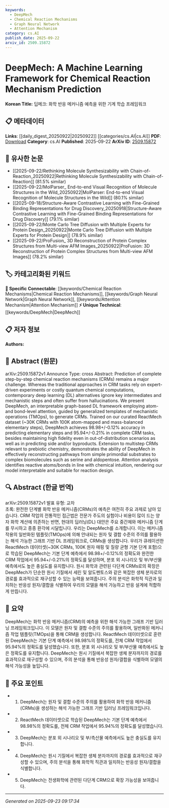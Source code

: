 ```yaml
---
keywords:
  - DeepMech
  - Chemical Reaction Mechanisms
  - Graph Neural Network
  - Attention Mechanism
category: cs.AI
publish_date: 2025-09-22
arxiv_id: 2509.15872
---
```


<!-- KEYWORD_LINKING_METADATA:
{
  "processed_timestamp": "2025-09-23T09:17:34.979421",
  "vocabulary_version": "1.0",
  "selected_keywords": [
    "DeepMech",
    "Chemical Reaction Mechanisms",
    "Graph Neural Network",
    "Attention Mechanism"
  ],
  "rejected_keywords": [],
  "similarity_scores": {
    "DeepMech": 0.85,
    "Chemical Reaction Mechanisms": 0.9,
    "Graph Neural Network": 0.88,
    "Attention Mechanism": 0.87
  },
  "extraction_method": "AI_prompt_based",
  "budget_applied": true,
  "candidates_json": {
    "candidates": [
      {
        "surface": "DeepMech",
        "canonical": "DeepMech",
        "aliases": [],
        "category": "unique_technical",
        "rationale": "DeepMech is a novel framework specifically designed for chemical reaction mechanism prediction, offering a unique approach in the field.",
        "novelty_score": 0.95,
        "connectivity_score": 0.65,
        "specificity_score": 0.9,
        "link_intent_score": 0.85
      },
      {
        "surface": "chemical reaction mechanisms",
        "canonical": "Chemical Reaction Mechanisms",
        "aliases": [
          "CRMs"
        ],
        "category": "specific_connectable",
        "rationale": "Chemical Reaction Mechanisms are central to the paper's focus and connect to broader research in chemistry and machine learning.",
        "novelty_score": 0.5,
        "connectivity_score": 0.88,
        "specificity_score": 0.8,
        "link_intent_score": 0.9
      },
      {
        "surface": "graph-based DL framework",
        "canonical": "Graph Neural Network",
        "aliases": [
          "graph-based deep learning"
        ],
        "category": "specific_connectable",
        "rationale": "The use of a graph-based deep learning framework aligns with existing research in Graph Neural Networks, facilitating connections with similar studies.",
        "novelty_score": 0.55,
        "connectivity_score": 0.92,
        "specificity_score": 0.78,
        "link_intent_score": 0.88
      },
      {
        "surface": "atom- and bond-level attention",
        "canonical": "Attention Mechanism",
        "aliases": [
          "atom-level attention",
          "bond-level attention"
        ],
        "category": "specific_connectable",
        "rationale": "The attention mechanism at the atom and bond level is crucial for interpretability and aligns with existing research on attention in neural networks.",
        "novelty_score": 0.6,
        "connectivity_score": 0.85,
        "specificity_score": 0.82,
        "link_intent_score": 0.87
      }
    ],
    "ban_list_suggestions": [
      "complete step-by-step",
      "traditional approaches",
      "high fidelity"
    ]
  },
  "decisions": [
    {
      "candidate_surface": "DeepMech",
      "resolved_canonical": "DeepMech",
      "decision": "linked",
      "scores": {
        "novelty": 0.95,
        "connectivity": 0.65,
        "specificity": 0.9,
        "link_intent": 0.85
      }
    },
    {
      "candidate_surface": "chemical reaction mechanisms",
      "resolved_canonical": "Chemical Reaction Mechanisms",
      "decision": "linked",
      "scores": {
        "novelty": 0.5,
        "connectivity": 0.88,
        "specificity": 0.8,
        "link_intent": 0.9
      }
    },
    {
      "candidate_surface": "graph-based DL framework",
      "resolved_canonical": "Graph Neural Network",
      "decision": "linked",
      "scores": {
        "novelty": 0.55,
        "connectivity": 0.92,
        "specificity": 0.78,
        "link_intent": 0.88
      }
    },
    {
      "candidate_surface": "atom- and bond-level attention",
      "resolved_canonical": "Attention Mechanism",
      "decision": "linked",
      "scores": {
        "novelty": 0.6,
        "connectivity": 0.85,
        "specificity": 0.82,
        "link_intent": 0.87
      }
    }
  ]
}
-->

# DeepMech: A Machine Learning Framework for Chemical Reaction Mechanism Prediction

**Korean Title:** 딥메크: 화학 반응 메커니즘 예측을 위한 기계 학습 프레임워크

## 📋 메타데이터

**Links**: [[daily_digest_20250922|20250922]] [[categories/cs.AI|cs.AI]]
**PDF**: [Download](https://arxiv.org/pdf/2509.15872.pdf)
**Category**: cs.AI
**Published**: 2025-09-22
**ArXiv ID**: [2509.15872](https://arxiv.org/abs/2509.15872)

## 🔗 유사한 논문
- [[2025-09-22/Rethinking Molecule Synthesizability with Chain-of-Reaction_20250922|Rethinking Molecule Synthesizability with Chain-of-Reaction]] (81.5% similar)
- [[2025-09-22/MolParser_ End-to-end Visual Recognition of Molecule Structures in the Wild_20250922|MolParser: End-to-end Visual Recognition of Molecule Structures in the Wild]] (80.1% similar)
- [[2025-09-18/Structure-Aware Contrastive Learning with Fine-Grained Binding Representations for Drug Discovery_20250918|Structure-Aware Contrastive Learning with Fine-Grained Binding Representations for Drug Discovery]] (79.1% similar)
- [[2025-09-22/Monte Carlo Tree Diffusion with Multiple Experts for Protein Design_20250922|Monte Carlo Tree Diffusion with Multiple Experts for Protein Design]] (78.9% similar)
- [[2025-09-22/ProFusion_ 3D Reconstruction of Protein Complex Structures from Multi-view AFM Images_20250922|ProFusion: 3D Reconstruction of Protein Complex Structures from Multi-view AFM Images]] (78.2% similar)

## 🏷️ 카테고리화된 키워드
**🔗 Specific Connectable**: [[keywords/Chemical Reaction Mechanisms|Chemical Reaction Mechanisms]], [[keywords/Graph Neural Network|Graph Neural Network]], [[keywords/Attention Mechanism|Attention Mechanism]]
**⚡ Unique Technical**: [[keywords/DeepMech|DeepMech]]

## 📋 저자 정보

**Authors:** 

## 📄 Abstract (원문)

arXiv:2509.15872v1 Announce Type: cross 
Abstract: Prediction of complete step-by-step chemical reaction mechanisms (CRMs) remains a major challenge. Whereas the traditional approaches in CRM tasks rely on expert-driven experiments or costly quantum chemical computations, contemporary deep learning (DL) alternatives ignore key intermediates and mechanistic steps and often suffer from hallucinations. We present DeepMech, an interpretable graph-based DL framework employing atom- and bond-level attention, guided by generalized templates of mechanistic operations (TMOps), to generate CRMs. Trained on our curated ReactMech dataset (~30K CRMs with 100K atom-mapped and mass-balanced elementary steps), DeepMech achieves 98.98+/-0.12% accuracy in predicting elementary steps and 95.94+/-0.21% in complete CRM tasks, besides maintaining high fidelity even in out-of-distribution scenarios as well as in predicting side and/or byproducts. Extension to multistep CRMs relevant to prebiotic chemistry, demonstrates the ability of DeepMech in effectively reconstructing pathways from simple primordial substrates to complex biomolecules such as serine and aldopentose. Attention analysis identifies reactive atoms/bonds in line with chemical intuition, rendering our model interpretable and suitable for reaction design.

## 🔍 Abstract (한글 번역)

arXiv:2509.15872v1 발표 유형: 교차  
초록: 완전한 단계별 화학 반응 메커니즘(CRMs)의 예측은 여전히 주요 과제로 남아 있습니다. CRM 작업의 전통적인 접근법은 전문가 주도의 실험이나 비용이 많이 드는 양자 화학 계산에 의존하는 반면, 현대의 딥러닝(DL) 대안은 주요 중간체와 메커니즘 단계를 무시하고 종종 환각에 시달립니다. 우리는 DeepMech를 소개합니다. 이는 메커니즘 작용의 일반화된 템플릿(TMOps)에 의해 안내되는 원자 및 결합 수준의 주의를 활용하는 해석 가능한 그래프 기반 DL 프레임워크로, CRMs을 생성합니다. 우리가 큐레이션한 ReactMech 데이터셋(~30K CRMs, 100K 원자 매핑 및 질량 균형 기본 단계 포함)으로 학습된 DeepMech는 기본 단계 예측에서 98.98+/-0.12%의 정확도와 완전한 CRM 작업에서 95.94+/-0.21%의 정확도를 달성하며, 분포 외 시나리오 및 부/부산물 예측에서도 높은 충실도를 유지합니다. 원시 화학과 관련된 다단계 CRMs로의 확장은 DeepMech가 단순한 원시 기질에서 세린 및 알도펜토스와 같은 복잡한 생체 분자로의 경로를 효과적으로 재구성할 수 있는 능력을 보여줍니다. 주의 분석은 화학적 직관과 일치하는 반응성 원자/결합을 식별하여 우리의 모델을 해석 가능하고 반응 설계에 적합하게 만듭니다.

## 📝 요약

DeepMech는 화학 반응 메커니즘(CRM)의 예측을 위한 해석 가능한 그래프 기반 딥러닝 프레임워크입니다. 이 모델은 원자 및 결합 수준의 주의를 활용하며, 일반화된 메커니즘 작업 템플릿(TMOps)을 통해 CRM을 생성합니다. ReactMech 데이터셋으로 훈련된 DeepMech는 기본 단계 예측에서 98.98%의 정확도를, 전체 CRM 작업에서 95.94%의 정확도를 달성했습니다. 또한, 분포 외 시나리오 및 부/부산물 예측에서도 높은 정확도를 유지합니다. DeepMech는 원시 기질에서 복잡한 생체 분자까지의 경로를 효과적으로 재구성할 수 있으며, 주의 분석을 통해 반응성 원자/결합을 식별하여 모델의 해석 가능성을 높입니다.

## 🎯 주요 포인트

- 1. DeepMech는 원자 및 결합 수준의 주의를 활용하여 화학 반응 메커니즘(CRMs)을 생성하는 해석 가능한 그래프 기반 딥러닝 프레임워크입니다.
- 2. ReactMech 데이터셋으로 학습된 DeepMech는 기본 단계 예측에서 98.98%의 정확도를, 전체 CRM 작업에서 95.94%의 정확도를 달성했습니다.
- 3. DeepMech는 분포 외 시나리오 및 부/측산물 예측에서도 높은 충실도를 유지합니다.
- 4. DeepMech는 원시 기질에서 복잡한 생체 분자까지의 경로를 효과적으로 재구성할 수 있으며, 주의 분석을 통해 화학적 직관과 일치하는 반응성 원자/결합을 식별합니다.
- 5. DeepMech는 전생화학에 관련된 다단계 CRM으로 확장 가능성을 보여줍니다.


---

*Generated on 2025-09-23 09:17:34*